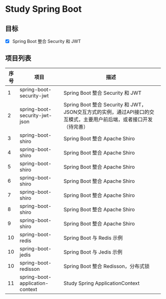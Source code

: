 # Study Spring Boot

## 目标

- [x] Spring Boot 整合 Security 和 JWT

## 项目列表

| 序号 | 项目 | 描述 |
| --- | --- | --- |
| 1 | spring-boot-security-jwt | Spring Boot 整合 Security 和 JWT |
| 2 | spring-boot-security-jwt-json | Spring Boot 整合 Security 和 JWT，JSON交互方式的实例，通过API接口的交互模式，主要用户前后端，或者接口开发（待完善） |
| 3 | spring-boot-shiro | Spring Boot 整合 Apache Shiro |
| 4 | spring-boot-shiro | Spring Boot 整合 Apache Shiro |
| 5 | spring-boot-shiro | Spring Boot 整合 Apache Shiro |
| 6 | spring-boot-shiro | Spring Boot 整合 Apache Shiro |
| 7 | spring-boot-shiro | Spring Boot 整合 Apache Shiro |
| 8 | spring-boot-shiro | Spring Boot 整合 Apache Shiro |
| 9 | spring-boot-shiro | Spring Boot 整合 Apache Shiro |
| 10 | spring-boot-redis | Spring Boot 与 Redis 示例 |
| 10 | spring-boot-jedis | Spring Boot 与 Jedis 示例 |
| 10 | spring-boot-redisson | Spring Boot 整合 Redisson，分布式锁 |
| 11 | spring-boot-application-context | Study Spring ApplicationContext |